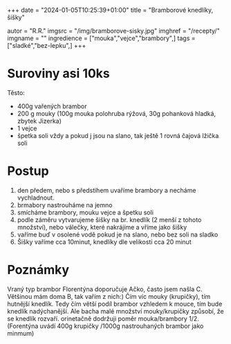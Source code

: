 +++
date = "2024-01-05T10:25:39+01:00"
title = "Bramborové knedlíky, šišky"

autor = "R.R."
imgsrc = "/img/bramborove-sisky.jpg"
imghref = "/recepty/"
imgname = ""
ingredience = ["mouka","vejce","brambory",]
tags = ["sladké","bez-lepku",]
+++

# Suroviny asi 10ks
Těsto:
- 400g vařených brambor
- 200 g mouky (100g mouka polohruba rýžová, 30g pohanková hladká, zbytek Jizerka)
- 1 vejce
- špetka soli vždy  a pokud j jsou na slano, tak ještě 1 rovná čajová lžička soli




# Postup
1. den předem, nebo s předstihem uvaříme brambory a necháme vychladnout.
2. brmabory nastrouháme na jemno
3. smícháme brambory, mouku vejce a špetku soli
4. podle záměru vytvarujeme šišky na br. knedlík (2 menší z tohoto množství), nebo válečky, které nakrájíme a vříme jako šišky
5. vaříme buď v osolené vodě pokud je na slano, nebo bez soli na sladko
6. Šišky vaříme cca 10minut, knedlíky dle velikosti cca 20 minut




# Poznámky
Vraný typ brambor Florentýna doporučuje Ačko, často jsem našla C. Většinou mám doma B, tak vařím z nich:)
Čím víc mouky (krupičky), tím hutnější knedlík. Tedy čím větší podíl brambor vzhledem k mouce, tím bude knedlík nadýchanější. 
Ale bacha malé množství mouky/krupičky způsobí, že se knedlík rozvaří. orinetačně dodržuji poměr mouka/brambory 1/2. 
(Forentýna uvádí 400g krupičky /1000g nastrouhaných brambor jako minmum)

<!--
-->
